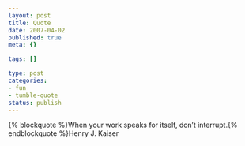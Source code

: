 ```yaml
--- 
layout: post
title: Quote
date: 2007-04-02
published: true
meta: {}

tags: []

type: post
categories: 
- fun
- tumble-quote
status: publish
---
```

{% blockquote %}When your work speaks for itself, don&#8217;t interrupt.{% endblockquote %}Henry J. Kaiser
